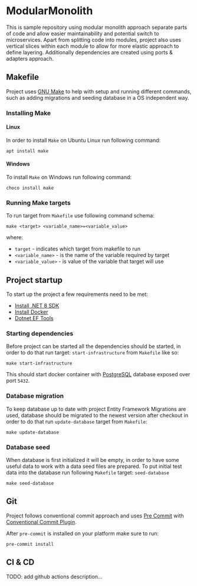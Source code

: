 # ModularMonolith

This is sample repository using modular monolith approach separate parts of code and allow
easier maintainability and potential switch to microservices.
Apart from splitting code into modules, project also uses vertical slices within each module
to allow for more elastic approach to define layering. Additionally dependencies are created
using ports & adapters approach.

## Makefile

Project uses [GNU Make](https://www.gnu.org/software/make/manual/make.html) to help with
setup and running different commands, such as adding migrations and seeding database in a
OS independent way.

### Installing Make

#### Linux

In order to install `Make` on Ubuntu Linux run following command:

`apt install make`

#### Windows

To install `Make` on Windows run following command:

`choco install make`

### Running Make targets

To run target from `Makefile` use following command schema:

`make <target> <variable_name>=<variable_value>`

where:

- `target` - indicates which target from makefile to run
- `<variable_name>` - is the name of the variable required by target
- `<variable_value>` - is value of the variable that target will use

## Project startup

To start up the project a few requirements need to be met:

- [Install .NET 8 SDK](https://learn.microsoft.com/en-us/dotnet/core/install/windows?tabs=net80)
- [Install Docker](https://www.docker.com/products/docker-desktop/)
- [Dotnet EF Tools](https://learn.microsoft.com/en-us/ef/core/cli/dotnet)

### Starting dependencies

Before project can be started all the dependencies should be started, in order to do that
run target: `start-infrastructure` from `Makefile` like so:

`make start-infrastructure`

This should start docker container with [PostgreSQL](https://www.postgresql.org/) database exposed over
port `5432`.

### Database migration

To keep database up to date with project Entity Framework Migrations are used,
database should be migrated to the newest version after checkout in order to do that
run `update-database` target from `Makefile`:

`make update-database`

### Database seed

When database is first initialized it will be empty, in order to have some useful data
to work with a data seed files are prepared. To put initial test data into the database
run following `Makefile` target: `seed-database`

`make seed-database`

## Git

Project follows conventional commit approach and uses [Pre Commit](https://pre-commit.com/#install) with
[Conventional Commit Plugin](https://github.com/compilerla/conventional-pre-commit).

After `pre-commit` is installed on your platform make sure to run:

`pre-commit install`

## CI & CD

TODO: add github actions description...
